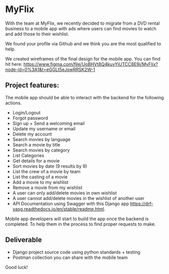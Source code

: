 # MyFlix

With the team at MyFlix, we recently decided to migrate from a DVD rental business to a mobile app with ads
where users can find movies to watch and add those to their wishlist.

We found your profile via Github and we think you are the most qualified to help.

We created wireframes of the final design for the mobile app.
You can find hit here: https://www.figma.com/file/UoBHVt8Q4kuvYiUTCC8E9i/MyFlix?node-id=0%3A1&t=eGGLt5eJswRRSK2W-1

## Project features:

The mobile app should be able to interact with the backend for the following actions.

- Login/Logout
- Forgot password
- Sign up + Send a welcoming email
- Update my username or email
- Delete my account
- Search movies by language
- Search a movie by title
- Search movies by category
- List Categories
- Get details for a movie
- Sort movies by date (9 results by 9)
- List the crew of a movie by team
- List the casting of a movie
- Add a movie to my wishlist
- Remove a movie from my wishlist
- A user can only add/delete movies in own wishlist
- A user cannot add/delete movies in the wishlist of another user
- API Documentation using Swagger with this Django app https://drf-yasg.readthedocs.io/en/stable/readme.html.

Mobile app developers will start to build the app once the backend is completed.
To help them in the process to find proper requests to make.

## Deliverable

- Django project source code using python standards + testing
- Postman collection you can share with the mobile team

Good luck!